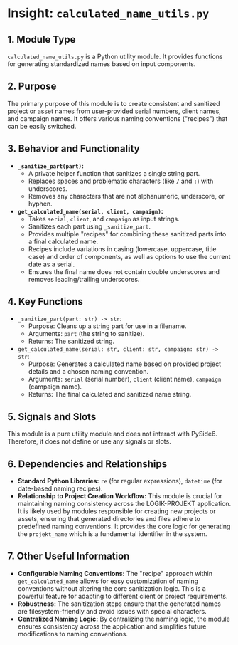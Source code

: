 # Insight: `calculated_name_utils.py`

## 1. Module Type

`calculated_name_utils.py` is a Python utility module. It provides functions for generating standardized names based on input components.

## 2. Purpose

The primary purpose of this module is to create consistent and sanitized project or asset names from user-provided serial numbers, client names, and campaign names. It offers various naming conventions ("recipes") that can be easily switched.

## 3. Behavior and Functionality

- **`_sanitize_part(part)`:**
  - A private helper function that sanitizes a single string part.
  - Replaces spaces and problematic characters (like `/` and `:`) with underscores.
  - Removes any characters that are not alphanumeric, underscore, or hyphen.
- **`get_calculated_name(serial, client, campaign)`:**
  - Takes `serial`, `client`, and `campaign` as input strings.
  - Sanitizes each part using `_sanitize_part`.
  - Provides multiple "recipes" for combining these sanitized parts into a final calculated name.
  - Recipes include variations in casing (lowercase, uppercase, title case) and order of components, as well as options to use the current date as a serial.
  - Ensures the final name does not contain double underscores and removes leading/trailing underscores.

## 4. Key Functions

- `_sanitize_part(part: str) -> str`:
  - Purpose: Cleans up a string part for use in a filename.
  - Arguments: `part` (the string to sanitize).
  - Returns: The sanitized string.
- `get_calculated_name(serial: str, client: str, campaign: str) -> str`:
  - Purpose: Generates a calculated name based on provided project details and a chosen naming convention.
  - Arguments: `serial` (serial number), `client` (client name), `campaign` (campaign name).
  - Returns: The final calculated and sanitized name string.

## 5. Signals and Slots

This module is a pure utility module and does not interact with PySide6. Therefore, it does not define or use any signals or slots.

## 6. Dependencies and Relationships

- **Standard Python Libraries:** `re` (for regular expressions), `datetime` (for date-based naming recipes).
- **Relationship to Project Creation Workflow:** This module is crucial for maintaining naming consistency across the LOGIK-PROJEKT application. It is likely used by modules responsible for creating new projects or assets, ensuring that generated directories and files adhere to predefined naming conventions. It provides the core logic for generating the `projekt_name` which is a fundamental identifier in the system.

## 7. Other Useful Information

- **Configurable Naming Conventions:** The "recipe" approach within `get_calculated_name` allows for easy customization of naming conventions without altering the core sanitization logic. This is a powerful feature for adapting to different client or project requirements.
- **Robustness:** The sanitization steps ensure that the generated names are filesystem-friendly and avoid issues with special characters.
- **Centralized Naming Logic:** By centralizing the naming logic, the module ensures consistency across the application and simplifies future modifications to naming conventions.
